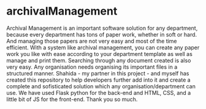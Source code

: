 # archivalManagement
Archival Management is an important software solution for any department, because every department has tons of paper work,
whether in soft or hard. And managing those papers are not very easy and most of the time efficient. With a system like archival
management, you can create any paper work you like with ease according to your department template as well as manage and print them.
Searching through any document created is also very easy. Any organisation needs organising its important files in a structured manner.
Shahida - my partner in this project - and myself has created this repository to help developers further add into it and create a complete
and sofisticated solution which any organisation/department can use. 
We have used Flask python for the back-end and HTML, CSS, and a little bit of JS for the front-end.
Thank you so much.

